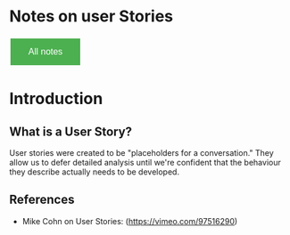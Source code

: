 # Notes on user Stories

<style>
  .back-button {
    background-color: #4CAF50; /* Green */
    border: none;
    color: white;
    padding: 15px 32px;
    text-align: center;
    text-decoration: none;
    display: inline-block;
    font-size: 16px;
    margin: 4px 2px;
    cursor: pointer;
  }
</style>

<button class="back-button" onclick="window.location.href='https://matiaspakua.github.io/tech.notes.io'">All notes</button>

# Introduction

## What is a User Story?

User stories were created to be "placeholders for a conversation." They allow us to defer detailed analysis until we're confident that the behaviour they describe actually needs to be developed.

## References
 * Mike Cohn on User Stories: (https://vimeo.com/97516290)
